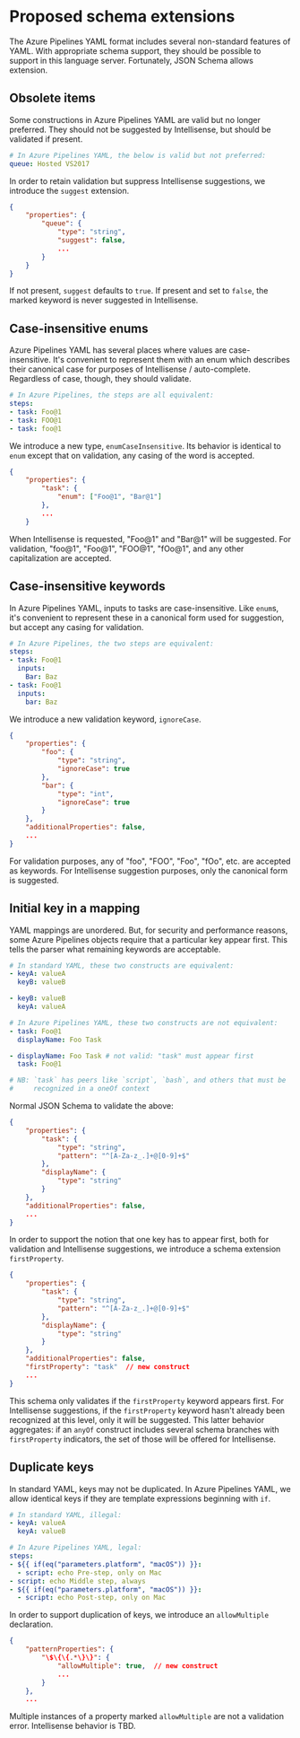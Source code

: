 # Proposed schema extensions

The Azure Pipelines YAML format includes several non-standard features of YAML.
With appropriate schema support, they should be possible to support in this language server.
Fortunately, JSON Schema allows extension.

## Obsolete items

Some constructions in Azure Pipelines YAML are valid but no longer preferred.
They should not be suggested by Intellisense, but should be validated if present.

```yaml
# In Azure Pipelines YAML, the below is valid but not preferred:
queue: Hosted VS2017
```

In order to retain validation but suppress Intellisense suggestions, we introduce the `suggest` extension.

```json
{
    "properties": {
        "queue": {
            "type": "string",
            "suggest": false,
            ...
        }
    }
}
```

If not present, `suggest` defaults to `true`.
If present and set to `false`, the marked keyword is never suggested in Intellisense.

## Case-insensitive enums

Azure Pipelines YAML has several places where values are case-insensitive.
It's convenient to represent them with an enum which describes their canonical case for purposes of Intellisense / auto-complete.
Regardless of case, though, they should validate.

```yaml
# In Azure Pipelines, the steps are all equivalent:
steps:
- task: Foo@1
- task: FOO@1
- task: foo@1
```

We introduce a new type, `enumCaseInsensitive`.
Its behavior is identical to `enum` except that on validation, any casing of the word is accepted.

```json
{
    "properties": {
        "task": {
            "enum": ["Foo@1", "Bar@1"]
        },
        ...
    }
```

When Intellisense is requested, "Foo@1" and "Bar@1" will be suggested.
For validation, "foo@1", "Foo@1", "FOO@1", "fOo@1", and any other capitalization are accepted.

## Case-insensitive keywords

In Azure Pipelines YAML, inputs to tasks are case-insensitive.
Like `enum`s, it's convenient to represent these in a canonical form used for suggestion, but accept any casing for validation.

```yaml
# In Azure Pipelines, the two steps are equivalent:
steps:
- task: Foo@1
  inputs:
    Bar: Baz
- task: Foo@1
  inputs:
    bar: Baz
```

We introduce a new validation keyword, `ignoreCase`.

```json
{
    "properties": {
        "foo": {
            "type": "string",
            "ignoreCase": true
        },
        "bar": {
            "type": "int",
            "ignoreCase": true
        }
    },
    "additionalProperties": false,
    ...
}
```

For validation purposes, any of "foo", "FOO", "Foo", "fOo", etc. are accepted as keywords.
For Intellisense suggestion purposes, only the canonical form is suggested.

## Initial key in a mapping

YAML mappings are unordered.
But, for security and performance reasons, some Azure Pipelines objects require that a particular key appear first.
This tells the parser what remaining keywords are acceptable.

```yaml
# In standard YAML, these two constructs are equivalent:
- keyA: valueA
  keyB: valueB

- keyB: valueB
  keyA: valueA

# In Azure Pipelines YAML, these two constructs are not equivalent:
- task: Foo@1
  displayName: Foo Task

- displayName: Foo Task # not valid: "task" must appear first
  task: Foo@1

# NB: `task` has peers like `script`, `bash`, and others that must be
#     recognized in a oneOf context
```

Normal JSON Schema to validate the above:

```json
{
    "properties": {
        "task": {
            "type": "string",
            "pattern": "^[A-Za-z_.]+@[0-9]+$"
        },
        "displayName": {
            "type": "string"
        }
    },
    "additionalProperties": false,
    ...
}
```

In order to support the notion that one key has to appear first, both for validation and Intellisense suggestions, we introduce a schema extension `firstProperty`.

```json
{
    "properties": {
        "task": {
            "type": "string",
            "pattern": "^[A-Za-z_.]+@[0-9]+$"
        },
        "displayName": {
            "type": "string"
        }
    },
    "additionalProperties": false,
    "firstProperty": "task"  // new construct
    ...
}
```

This schema only validates if the `firstProperty` keyword appears first.
For Intellisense suggestions, if the `firstProperty` keyword hasn't already been recognized at this level, only it will be suggested.
This latter behavior aggregates: if an `anyOf` construct includes several schema branches with `firstProperty` indicators, the set of those will be offered for Intellisense.

## Duplicate keys

In standard YAML, keys may not be duplicated.
In Azure Pipelines YAML, we allow identical keys if they are template expressions beginning with `if`.

```yaml
# In standard YAML, illegal:
- keyA: valueA
  keyA: valueB

# In Azure Pipelines YAML, legal:
steps:
- ${{ if(eq("parameters.platform", "macOS")) }}:
  - script: echo Pre-step, only on Mac
- script: echo Middle step, always
- ${{ if(eq("parameters.platform", "macOS")) }}:
  - script: echo Post-step, only on Mac
```

In order to support duplication of keys, we introduce an `allowMultiple` declaration.

```json
{
    "patternProperties": {
        "\$\{\{.*\}\}": {
            "allowMultiple": true,  // new construct
            ...
        }
    },
    ...
```

Multiple instances of a property marked `allowMultiple` are not a validation error.
Intellisense behavior is TBD.
